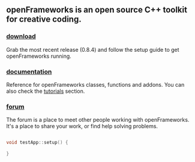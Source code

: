 ## openFrameworks is an open source C++ toolkit for creative coding.

### [download](/download)
Grab the most recent release (0.8.4) and follow the setup guide to get openFrameworks running.

### [documentation](/documentation)
Reference for openFrameworks classes, functions and addons. You can also check the [tutorials](/tutorials) section.

### [forum](http://forum.openframeworks.cc)

The forum is a place to meet other people working with openFrameworks. It's a place to share your work, or find help solving problems.

```c++

void testApp::setup() {
  
}

```